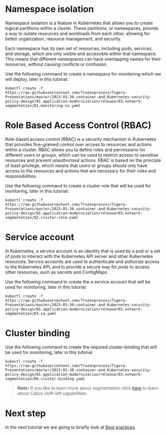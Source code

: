 Namespace isolation
===
Namespace isolation is a feature in Kubernetes that allows you to create logical partitions within a cluster. These partitions, or namespaces, provide a way to isolate resources and workloads from each other, allowing for better organization, resource management, and security.

Each namespace has its own set of resources, including pods, services, and storage, which are only visible and accessible within that namespace. This means that different namespaces can have overlapping names for their resources, without causing conflicts or confusion.

Use the following command to create a namespace for monitoring which we will deploy, later in this tutorial:
```
kubectl create -f https://raw.githubusercontent.com/frozenprocess/Tigera-Presentations/master/2023-03-30.container-and-Kubernetes-security-policy-design/01.application-modernization/release/03.network-segmentation/01.monitoring-ns.yaml
```

Role Based Access Control (RBAC)
===
Role-based access control (RBAC) is a security mechanism in Kubernetes that provides fine-grained control over access to resources and actions within a cluster. RBAC allows you to define roles and permissions for different users or groups, which can be used to restrict access to sensitive resources and prevent unauthorized actions. RBAC is based on the principle of least privilege, which means that users or groups should only have access to the resources and actions that are necessary for their roles and responsibilities. 

Use the following command to create a cluster role that will be used for monitoring, later in this tutorial:
```
kubectl create -f https://raw.githubusercontent.com/frozenprocess/Tigera-Presentations/master/2023-03-30.container-and-Kubernetes-security-policy-design/01.application-modernization/release/03.network-segmentation/02.cluster-role.yaml
```

Service account
===
In Kubernetes, a service account is an identity that is used by a pod or a set of pods to interact with the Kubernetes API server and other Kubernetes resources. Service accounts are used to authenticate and authorize access to the Kubernetes API, and to provide a secure way for pods to access other resources, such as secrets and ConfigMaps.

Use the following command to create the a service account that will be used for monitoring, later in this tutorial:
```
kubectl create -f https://raw.githubusercontent.com/frozenprocess/Tigera-Presentations/master/2023-03-30.container-and-Kubernetes-security-policy-design/01.application-modernization/release/03.network-segmentation/03.sa.yaml
```

Cluster binding
===
Use the following command to create the required cluster-binding that will be used for monitoring, later in this tutorial:
```
kubectl create -f https://raw.githubusercontent.com/frozenprocess/Tigera-Presentations/master/2023-03-30.container-and-Kubernetes-security-policy-design/01.application-modernization/release/03.network-segmentation/04.cluster-binding.yaml
```

> **Note:** If you like to learn more about segmentation click <a href="https://www.tigera.io/blog/how-to-integrate-kubernetes-rbac-and-calico-to-achieve-shift-left-security/" target="_blank">here</a> to learn about Calico shift-left capabilities.

Next step
===
In the next tutorial we are going to briefly look at [Best practices](../04.best-practices-for-securing-a-Kubernetes-environment/readme.md).
